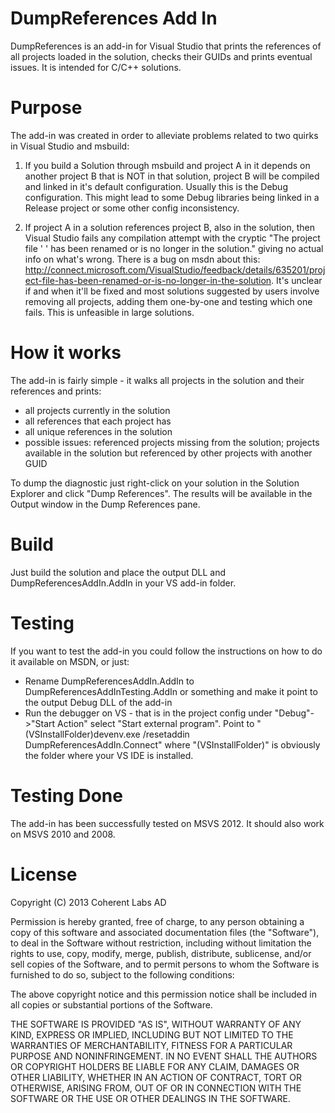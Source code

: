 DumpReferences Add In
=====================

DumpReferences is an add-in for Visual Studio that prints the references of all projects loaded in the solution, checks
their GUIDs and prints eventual issues. It is intended for C/C++ solutions.

Purpose
=======

The add-in was created in order to alleviate problems related to two quirks in Visual Studio and msbuild:

1. If you build a Solution through msbuild and project A in it depends on another project B that is NOT in that solution, project B will be 
compiled and linked in it's default configuration. Usually this is the Debug configuration. This might lead to 
some Debug libraries being linked in a Release project or some other config inconsistency.

2. If project A in a solution references project B, also in the solution, then Visual Studio fails any compilation 
attempt with the cryptic "The project file ' ' has been renamed or is no longer in the solution." giving no actual info 
on what's wrong. There is a bug on msdn about this: http://connect.microsoft.com/VisualStudio/feedback/details/635201/project-file-has-been-renamed-or-is-no-longer-in-the-solution.
It's unclear if and when it'll be fixed and most solutions suggested by users involve removing all projects, adding them one-by-one 
and testing which one fails. This is unfeasible in large solutions.

How it works
=============

The add-in is fairly simple - it walks all projects in the solution and their references and prints:
 - all projects currently in the solution
 - all references that each project has
 - all unique references in the solution
 - possible issues: referenced projects missing from the solution; projects available in the solution but referenced by other projects with another GUID

To dump the diagnostic just right-click on your solution in the Solution Explorer and click "Dump References".
The results will be available in the Output window in the Dump References pane.
 
Build
======

Just build the solution and place the output DLL and DumpReferencesAddIn.AddIn in your VS add-in folder.

Testing
=======

If you want to test the add-in you could follow the instructions on how to do it available on MSDN, or just:
 - Rename DumpReferencesAddIn.AddIn to DumpReferencesAddInTesting.AddIn or something and make it point to the output Debug DLL of the add-in
 - Run the debugger on VS - that is in the project config under "Debug"->"Start Action" select "Start external program". 
 Point to "(VSInstallFolder)devenv.exe /resetaddin DumpReferencesAddIn.Connect" where "(VSInstallFolder)" is obviously the folder 
 where your VS IDE is installed.

Testing Done
============

The add-in has been successfully tested on MSVS 2012. It should also work on MSVS 2010 and 2008.

License
========
Copyright (C) 2013 Coherent Labs AD

Permission is hereby granted, free of charge, to any person obtaining a copy of this software and associated 
documentation files (the "Software"), to deal in the Software without restriction, including without limitation the 
rights to use, copy, modify, merge, publish, distribute, sublicense, and/or sell copies of the Software, and to permit 
persons to whom the Software is furnished to do so, subject to the following conditions:

The above copyright notice and this permission notice shall be included in all copies or substantial portions 
of the Software.

THE SOFTWARE IS PROVIDED "AS IS", WITHOUT WARRANTY OF ANY KIND, EXPRESS OR IMPLIED, INCLUDING BUT NOT LIMITED 
TO THE WARRANTIES OF MERCHANTABILITY, FITNESS FOR A PARTICULAR PURPOSE AND NONINFRINGEMENT. IN NO EVENT SHALL 
THE AUTHORS OR COPYRIGHT HOLDERS BE LIABLE FOR ANY CLAIM, DAMAGES OR OTHER LIABILITY, WHETHER IN AN ACTION OF CONTRACT, 
TORT OR OTHERWISE, ARISING FROM, OUT OF OR IN CONNECTION WITH THE SOFTWARE OR THE USE OR OTHER DEALINGS IN THE SOFTWARE.

